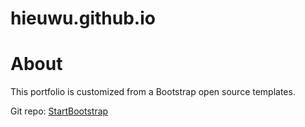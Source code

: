 # hieuwu.github.io

# About

This portfolio is customized from a Bootstrap open source templates.

Git repo: [StartBootstrap](https://github.com/StartBootstrap/startbootstrap-resume)	
